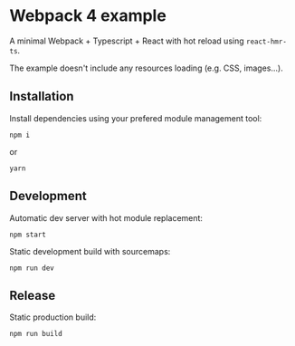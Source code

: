 # Webpack 4 example

A minimal Webpack + Typescript + React with hot reload using `react-hmr-ts`.

The example doesn't include any resources loading (e.g. CSS, images...).

## Installation

Install dependencies using your prefered module management tool:

```
npm i
```
or
```
yarn
```

## Development

Automatic dev server with hot module replacement:

```
npm start
```

Static development build with sourcemaps:

```
npm run dev
```

## Release

Static production build:

```
npm run build
```

